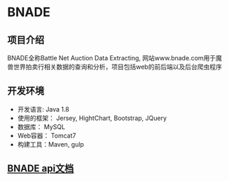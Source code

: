 # BNADE

## 项目介绍
BNADE全称Battle Net Auction Data Extracting, 网站www.bnade.com用于魔兽世界拍卖行相关数据的查询和分析，项目包括web的前后端以及后台爬虫程序

## 开发环境
- 开发语言: Java 1.8
- 使用的框架： Jersey, HightChart, Bootstrap, JQuery
- 数据库： MySQL
- Web容器： Tomcat7
- 构建工具：Maven, gulp

## [BNADE api文档](http://www.bnade.com/api-docs/)
